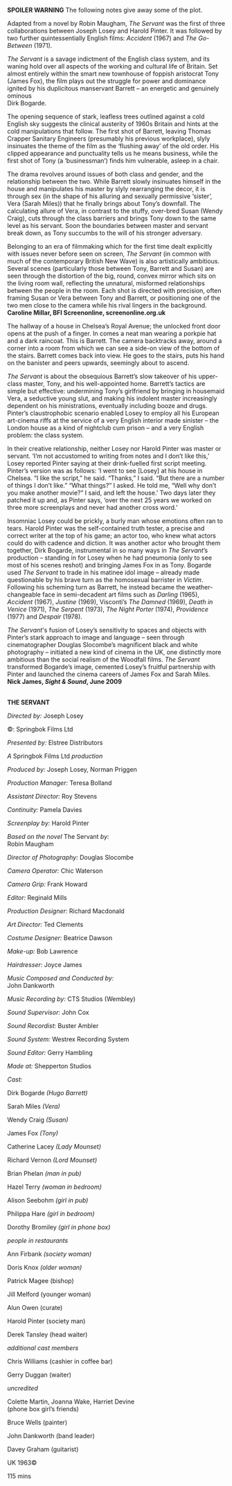 

**SPOILER WARNING** The following notes give away some of the plot.

Adapted from a novel by Robin Maugham, _The Servant_ was the first of three collaborations between Joseph Losey and Harold Pinter. It was followed by two further quintessentially English films: _Accident_ (1967) and _The Go-Between_ (1971).

_The Servant_ is a savage indictment of the English class system, and its waning hold over all aspects of the working and cultural life of Britain. Set almost entirely within the smart new townhouse of foppish aristocrat Tony (James Fox), the film plays out the struggle for power and dominance ignited by his duplicitous manservant Barrett – an energetic and genuinely ominous  
Dirk Bogarde.

The opening sequence of stark, leafless trees outlined against a cold English sky suggests the clinical austerity of 1960s Britain and hints at the cold manipulations that follow. The first shot of Barrett, leaving Thomas Crapper Sanitary Engineers (presumably his previous workplace), slyly insinuates the theme of the film as the ‘flushing away’ of the old order. His clipped appearance and punctuality tells us he means business, while the first shot of Tony (a ‘businessman’) finds him vulnerable, asleep in a chair.

The drama revolves around issues of both class and gender, and the relationship between the two. While Barrett slowly insinuates himself in the house and manipulates his master by slyly rearranging the decor, it is through sex (in the shape of his alluring and sexually permissive ‘sister’, Vera (Sarah Miles)) that he finally brings about Tony’s downfall. The calculating allure of Vera, in contrast to the stuffy, over-bred Susan (Wendy Craig), cuts through the class barriers and brings Tony down to the same level as his servant. Soon the boundaries between master and servant break down, as Tony succumbs to the will of his stronger adversary.

Belonging to an era of filmmaking which for the first time dealt explicitly with issues never before seen on screen, _The Servant_ (in common with much of the contemporary British New Wave) is also artistically ambitious. Several scenes (particularly those between Tony, Barrett and Susan) are seen through the distortion of the big, round, convex mirror which sits on the living room wall, reflecting the unnatural, misformed relationships between the people in the room. Each shot is directed with precision, often framing Susan or Vera between Tony and Barrett, or positioning one of the two men close to the camera while his rival lingers in the background.  
**Caroline Millar, BFI Screenonline, screenonline.org.uk**

The hallway of a house in Chelsea’s Royal Avenue; the unlocked front door opens at the push of a finger. In comes a neat man wearing a porkpie hat and a dark raincoat. This is Barrett. The camera backtracks away, around a corner into a room from which we can see a side-on view of the bottom of the stairs. Barrett comes back into view. He goes to the stairs, puts his hand on the banister and peers upwards, seemingly about to ascend.

_The Servant_ is about the obsequious Barrett’s slow takeover of his upper-class master, Tony, and his well-appointed home. Barrett’s tactics are simple but effective: undermining Tony’s girlfriend by bringing in housemaid Vera, a seductive young slut, and making his indolent master increasingly dependent on his ministrations, eventually including booze and drugs. Pinter’s claustrophobic scenario enabled Losey to employ all his European art-cinema riffs at the service of a very English interior made sinister – the London house as a kind of nightclub cum prison – and a very English problem: the  class system.

In their creative relationship, neither Losey nor Harold Pinter was master or servant. ‘I’m not accustomed to writing from notes and I don’t like this,’ Losey reported Pinter saying at their drink-fuelled first script meeting. Pinter’s version was as follows: ‘I went to see [Losey] at his house in Chelsea. “I like the script,” he said. “Thanks,” I said. “But there are a number of things I don’t like.” “What things?” I asked. He told me, “Well why don’t you make another movie?” I said, and left the house.’ Two days later they patched it up and, as Pinter says, ‘over the next 25 years we worked on three more screenplays and never had another cross word.’

Insomniac Losey could be prickly, a burly man whose emotions often ran to tears. Harold Pinter was the self-contained truth tester, a precise and correct writer at the top of his game; an actor too, who knew what actors could do with cadence and diction. It was another actor who brought them together, Dirk Bogarde, instrumental in so many ways in _The Servant_’s production – standing in for Losey when he had pneumonia (only to see most of his scenes reshot) and bringing James Fox in as Tony. Bogarde used _The Servant_ to trade in his matinee idol image – already made questionable by his brave turn as the homosexual barrister in _Victim_. Following his scheming turn as Barrett, he instead became the weather-changeable face in semi-decadent art films such as _Darling_ (1965), _Accident_ (1967), _Justine_ (1969), Visconti’s _The Damned_ (1969), _Death in Venice_ (1971), _The Serpent_ (1973), _The Night Porter_ (1974), _Providence_ (1977) and _Despair_ (1978).

_The Servant_'s fusion of Losey’s sensitivity to spaces and objects with Pinter’s stark approach to image and language – seen through cinematographer Douglas Slocombe’s magnificent black and white photography – initiated a new kind of cinema in the UK, one distinctly more ambitious than the social realism of the Woodfall films. _The Servant_ transformed Bogarde’s image, cemented Losey’s fruitful partnership with Pinter and launched the cinema careers of James Fox and Sarah Miles.  
**Nick James, _Sight & Sound_, June 2009**
<br><br>

**THE SERVANT**<br>

*Directed by:* Joseph Losey

©:  Springbok Films Ltd

*Presented by:* Elstree Distributors

_A_ Springbok Films Ltd _production_

*Produced by:* Joseph Losey, Norman Priggen

*Production Manager:* Teresa Bolland

*Assistant Director:* Roy Stevens

*Continuity:* Pamela Davies

*Screenplay by:* Harold Pinter

*Based on the novel* The Servant *by:*  
Robin Maugham

*Director of Photography:* Douglas Slocombe

*Camera Operator:* Chic Waterson

*Camera Grip:* Frank Howard

*Editor:* Reginald Mills

*Production Designer:* Richard Macdonald

*Art Director:* Ted Clements

*Costume Designer:* Beatrice Dawson

*Make-up:* Bob Lawrence

*Hairdresser:* Joyce James

*Music Composed and Conducted by:*  
John Dankworth

*Music Recording by:* CTS Studios (Wembley)

*Sound Supervisor:* John Cox

*Sound Recordist:* Buster Ambler

*Sound System:* Westrex Recording System

*Sound Editor:* Gerry Hambling

*Made at:* Shepperton Studios

*Cast:*

Dirk Bogarde *(Hugo Barrett)*

Sarah Miles *(Vera)*

Wendy Craig *(Susan)*

James Fox *(Tony)*

Catherine Lacey *(Lady Mounset)*

Richard Vernon *(Lord Mounset)*

Brian Phelan *(man in pub)*

Hazel Terry *(woman in bedroom)*

Alison Seebohm *(girl in pub)*

Philippa Hare *(girl in bedroom)*

Dorothy Bromiley *(girl in phone box)*

_people in restaurants_

Ann Firbank *(society woman)*

Doris Knox *(older woman)*

Patrick Magee (bishop)

Jill Melford (younger woman)

Alun Owen (curate)

Harold Pinter (society man)

Derek Tansley (head waiter)

_additional cast members_

Chris Williams (cashier in coffee bar)

Gerry Duggan (waiter)

_uncredited_

Colette Martin, Joanna Wake, Harriet Devine  
(phone box girl’s friends)

Bruce Wells (painter)

John Dankworth (band leader)

Davey Graham (guitarist)

UK 1963©

115 mins

<!--stackedit_data:
eyJoaXN0b3J5IjpbMTc4NjgzNjcxLDkwOTA5NzkxLDM3NjcxMz
ldfQ==
-->